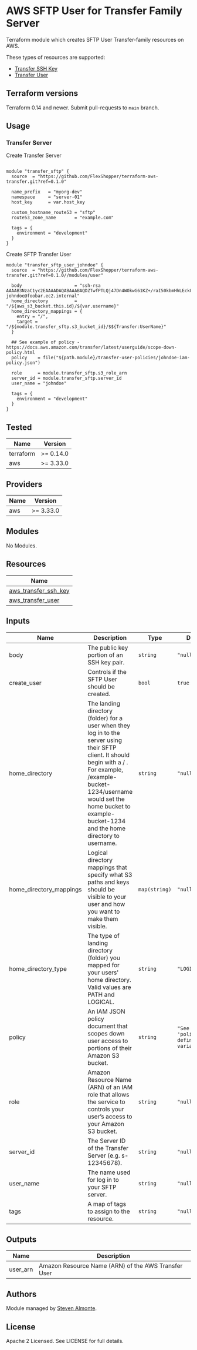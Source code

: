 # AWS SFTP User for Transfer Family Server

Terraform module which creates SFTP User Transfer-family resources on AWS.

These types of resources are supported:

* [Transfer SSH Key](https://registry.terraform.io/providers/hashicorp/aws/latest/docs/resources/transfer_ssh_key)
* [Transfer User](https://registry.terraform.io/providers/hashicorp/aws/latest/docs/resources/transfer_user)

## Terraform versions

Terraform 0.14 and newer. Submit pull-requests to `main` branch.

## Usage

### Transfer Server

Create Transfer Server

```hcl

module "transfer_sftp" {
  source  = "https://github.com/FlexShopper/terraform-aws-transfer.git?ref=0.1.0"
  
  name_prefix   = "myorg-dev"
  namespace     = "server-01"
  host_key      = var.host_key

  custom_hostname_route53 = "sftp"
  route53_zone_name       = "example.com"

  tags = {
    environment = "development"
  }
}
```

Create SFTP Transfer User

```hcl
module "transfer_sftp_user_johndoe" {
  source  = "https://github.com/FlexShopper/terraform-aws-transfer.git?ref=0.1.0//modules/user"

  body                    = "ssh-rsa AAAAB3NzaC1yc2EAAAADAQABAAABAQDZTwfPTLQj47Dn4WOkwG61KZ+/raI50kbmHhLEckUnxEseTB5GAYlKcAhquSQhDsNRCY16YyxP/7mWAC9Y1CfjO5k2wk1ILykiTQAa0ejliv2rAqTGdO9cCzs7xXxemh2TE/nLNZPShDj+3GSs9sNBaPE6NV+8LPjJPuRVyseCiqptUXyLXa64IDwIo8n2j6u9PR87bYb3FesMcb+q4cPvFRKwgXZ8ZMz+5c+kl261HouoVt1bH/S8r/1qNw/OnJczqZbqa5w76qukQXxuX9ZOWAt8hPWAmwZRjz+WtVFUJOBa2/qPNpUPYwr3YxsnIFK1SayrvfV2qkQkdpJT49z1 johndoe@foobar.ec2.internal"
  home_directory          = "/${aws_s3_bucket.this.id}/${var.username}"
  home_directory_mappings = {
    entry = "/",
    target = "/${module.transfer_sftp.s3_bucket_id}/$${Transfer:UserName}"
  }

  ## See example of policy - https://docs.aws.amazon.com/transfer/latest/userguide/scope-down-policy.html
  policy    = file("${path.module}/transfer-user-policies/johndoe-iam-policy.json")

  role      = module.transfer_sftp.s3_role_arn
  server_id = module.transfer_sftp.server_id
  user_name = "johndoe"

  tags = {
    environment = "development"
  }
}
```

## Tested

| Name | Version |
|------|---------|
| terraform | >= 0.14.0 |
| aws | >= 3.33.0 |

## Providers

| Name | Version |
|------|---------|
| aws | >= 3.33.0 |

## Modules

No Modules.

## Resources

| Name |
|------|
| [aws_transfer_ssh_key](https://registry.terraform.io/providers/hashicorp/aws/latest/docs/resources/transfer_ssh_key) |
| [aws_transfer_user](https://registry.terraform.io/providers/hashicorp/aws/latest/docs/resources/transfer_user) |

## Inputs

| Name | Description | Type | Default | Required |
|------|-------------|------|---------|:--------:|
| body | The public key portion of an SSH key pair. | `string` | `"null"` | yes |
| create\_user | Controls if the SFTP User should be created. | `bool` | `true` | no |
| home\_directory | The landing directory (folder) for a user when they log in to the server using their SFTP client. It should begin with a / . For example, /example-bucket-1234/username would set the home bucket to example-bucket-1234 and the home directory to username. | `string` | `"null"` | yes |
| home\_directory\_mappings | Logical directory mappings that specify what S3 paths and keys should be visible to your user and how you want to make them visible. | `map(string)` | `"null"` | yes |
| home\_directory\_type | The type of landing directory (folder) you mapped for your users' home directory. Valid values are PATH and LOGICAL. | `string` | `"LOGICAL"` | no |
| policy | An IAM JSON policy document that scopes down user access to portions of their Amazon S3 bucket. | `string` | `"See variable 'policy' defined in variables.tf"` | no |
| role | Amazon Resource Name (ARN) of an IAM role that allows the service to controls your user’s access to your Amazon S3 bucket. | `string` | `"null"` | yes |
| server\_id | The Server ID of the Transfer Server (e.g. s-12345678). | `string` | `"null"` | yes |
| user\_name | The name used for log in to your SFTP server. | `string` | `"null"` | yes |
| tags | A map of tags to assign to the resource. | `string` | `"null"` | no |

## Outputs

| Name | Description |
|------|-------------|
| user_arn | Amazon Resource Name (ARN) of the AWS Transfer User |

## Authors

Module managed by [Steven Almonte](https://github.com/salmonte-flexshopper).

## License

Apache 2 Licensed. See LICENSE for full details.

